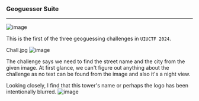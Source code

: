 ### Geoguesser Suite

---

![image](https://github.com/ckc9759/CTF_writeups/assets/95117634/eea7df32-bab8-44d3-8a52-e36fec5f8f40)

This is the first of the three geoguessing challenges in `UIUCTF 2024`.

Chall.jpg
![image](https://github.com/ckc9759/CTF_writeups/assets/95117634/01e70c25-295c-46c5-b66c-e3e3b1f9dbf2)

The challenge says we need to find the street name and the city from the given image. At first glance, 
we can't figure out anything about the challenge as no text can be found from the image and also it's a night view.

Looking closely, I find that this tower's name or perhaps the logo has been intentionally blurred.
![image](https://github.com/ckc9759/CTF_writeups/assets/95117634/2d59acfe-4c21-48e8-81df-474fa13b899b)
